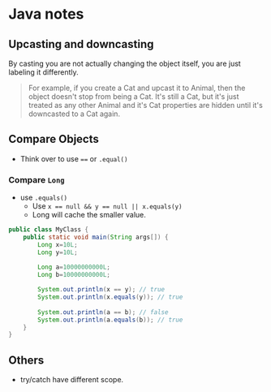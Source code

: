 # Java notes

## Upcasting and downcasting

By casting you are not actually changing the object itself, you are just labeling it differently. 

> For example, if you create a Cat and upcast it to Animal, then the object doesn't stop from being a Cat. It's still a Cat, but it's just treated as any other Animal and it's Cat properties are hidden until it's downcasted to a Cat again. 

## Compare Objects

- Think over to use `==` or `.equal()`

### Compare `Long`
- use `.equals()`
  - Use `x == null && y == null || x.equals(y)`
  - Long will cache the smaller value.

```java
public class MyClass {
    public static void main(String args[]) {
        Long x=10L;
        Long y=10L;
        
        Long a=10000000000L;
        Long b=10000000000L;

        System.out.println(x == y); // true
        System.out.println(x.equals(y)); // true
        
        System.out.println(a == b); // false
        System.out.println(a.equals(b)); // true
    }
}
```

## Others

- try/catch have different scope.
